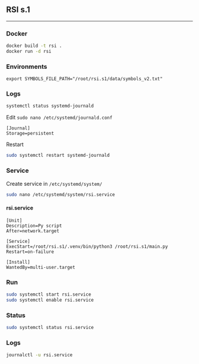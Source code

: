 ## RSI s.1

---
### Docker
```bash
docker build -t rsi .
docker run -d rsi
```

### Environments
```
export SYMBOLS_FILE_PATH="/root/rsi.s1/data/symbols_v2.txt"
```

### Logs

```bash
systemctl status systemd-journald
```

Edit `sudo nano /etc/systemd/journald.conf`

```
[Journal]
Storage=persistent
```
Restart
```bash
sudo systemctl restart systemd-journald
```

### Service
Create service in `/etc/systemd/system/`

```bash
sudo nano /etc/systemd/system/rsi.service
```

#### rsi.service
```
[Unit]
Description=Py script
After=network.target

[Service]
ExecStart=/root/rsi.s1/.venv/bin/python3 /root/rsi.s1/main.py
Restart=on-failure

[Install]
WantedBy=multi-user.target
```

### Run
```bash
sudo systemctl start rsi.service
sudo systemctl enable rsi.service
```

### Status
```bash
sudo systemctl status rsi.service
```

### Logs

```bash
journalctl -u rsi.service
```